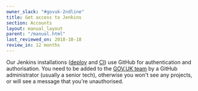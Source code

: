 ```yaml
---
owner_slack: "#govuk-2ndline"
title: Get access to Jenkins
section: Accounts
layout: manual_layout
parent: "/manual.html"
last_reviewed_on: 2018-10-18
review_in: 12 months
---
```


Our Jenkins installations ([deploy](https://deploy.integration.publishing.service.gov.uk/) and [CI](https://ci.integration.publishing.service.gov.uk/)) use GitHub for authentication and authorisation. You need to be added to the [GOV.UK team][govuk-team] by a GitHub administrator (usually a senior tech), otherwise you won't see any projects, or will see a message that you're unauthorised.

[govuk-team]: https://github.com/orgs/alphagov/teams/gov-uk
